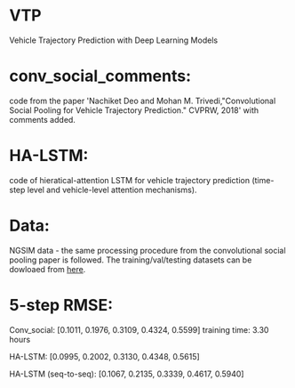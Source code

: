 # VTP
Vehicle Trajectory Prediction with Deep Learning Models

# conv_social_comments: 
code from the paper 'Nachiket Deo and Mohan M. Trivedi,"Convolutional Social Pooling for Vehicle Trajectory Prediction." CVPRW, 2018' with comments added.

# HA-LSTM:
code of hieratical-attention LSTM for vehicle trajectory prediction (time-step level and vehicle-level attention mechanisms).

# Data:
NGSIM data - the same processing procedure from the convolutional social pooling paper is followed. The training/val/testing datasets can be dowloaed from [here](https://drive.google.com/open?id=1dFMpX8HeCradMaCh4h0bD60h8k3M65Fw).

# 5-step RMSE:

Conv_social: [0.1011, 0.1976, 0.3109, 0.4324, 0.5599] training time: 3.30 hours

HA-LSTM: [0.0995, 0.2002, 0.3130, 0.4348, 0.5615]

HA-LSTM (seq-to-seq): [0.1067, 0.2135, 0.3339, 0.4617, 0.5940]

